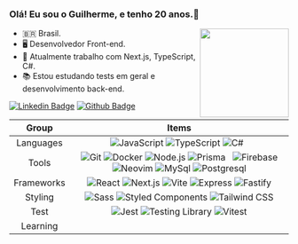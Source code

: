 ### Olá! Eu sou o Guilherme, e tenho 20 anos.👋

<img align="right" height="160em" src="https://github-readme-stats.vercel.app/api?username=Guilherme-Santos08&show_icons=true&theme=dracula&include_all_commits=true&count_private=true"/>

-  🇧🇷 Brasil.
-  🖥️ Desenvolvedor Front-end.
-  💼 Atualmente trabalho com Next.js, TypeScript, C#.
-  📚 Estou estudando tests em geral e desenvolvimento back-end.


[![Linkedin Badge](https://img.shields.io/badge/-LinkedIn-blue?style=flat-square&logo=Linkedin&logoColor=white&link=https://www.linkedin.com/in/guilherme-ribeiro08/)](https://www.linkedin.com/in/guilherme-ribeiro08)
[![Github Badge](https://img.shields.io/badge/-Github-000?style=flat-square&logo=Github&logoColor=white&link=https://https://github.com/Guilherme-Santos08/)](https://github.com/Guilherme-Santos08)

| Group | Items |
| :---: | :---: |
| Languages | ![JavaScript](https://img.shields.io/badge/-JavaScript-22272e?logo=javascript) ![TypeScript](https://img.shields.io/badge/-TypeScript-22272e?logo=typescript) ![C#](https://img.shields.io/badge/-Csharp-22272e?logo=csharp) &nbsp; |
| Tools | ![Git](https://img.shields.io/badge/-Git-22272e?logo=git) ![Docker](https://img.shields.io/badge/-Docker-22272e?logo=docker) ![Node.js](https://img.shields.io/badge/-Node.js-22272e?logo=node.js) ![Prisma](https://img.shields.io/badge/-Prisma-22272e?logo=prisma) &nbsp; ![Firebase](https://img.shields.io/badge/-Firebase-22272e?logo=firebase) ![Neovim](https://img.shields.io/badge/-NeoVim-22272e?logo=neovim) ![MySql](https://img.shields.io/badge/-MySql-22272e?logo=mysql) ![Postgresql](https://img.shields.io/badge/-Postgresql-22272e?logo=postgresql) |
| Frameworks | ![React](https://img.shields.io/badge/-React-22272e?logo=react) ![Next.js](https://img.shields.io/badge/-Next.js-22272e?logo=next.js) ![Vite](https://img.shields.io/badge/-Vite-22272e?logo=vite) ![Express](https://img.shields.io/badge/-Express-22272e?logo=express) ![Fastify](https://img.shields.io/badge/-Fastify-22272e?logo=fastify) |
| Styling | ![Sass](https://img.shields.io/badge/-Sass-22272e?logo=sass) ![Styled Components](https://img.shields.io/badge/-Styled%20Components-22272e?logo=styled-components) ![Tailwind CSS](https://img.shields.io/badge/-Tailwind%20CSS-22272e?logo=tailwind-css) |
| Test | ![Jest](https://img.shields.io/badge/-Jest-22272e?logo=jest) ![Testing Library](https://img.shields.io/badge/-Testing%20Library-22272e?logo=testing-library) ![Vitest](https://img.shields.io/badge/-Vitest-22272e?logo=vitest) |
| Learning | &nbsp; |

<!--
![Snake animation](https://github.com/Guilherme-Santos08/guilherme-Santos08/blob/output/github-contribution-grid-snake.svg)
-->







<!--
![Snake animation](https://github.com/guilherme-Santos08/guilherme-santos08/blob/output/github-contribution-grid-snake.svg)
![Snake animation](https://github.com/Guilherme-Santos08/guilherme-Santos08/blob/output/github-contribution-grid-snake.svg)

Guilherme-Santos08/guilherme-Santos08


<p align="center">
  <img align="center" src="https://github-readme-stats.vercel.app/api?username=Guilherme-Santos08&show_icons=true&theme=dracula"> 
</p>



  
    ![Snake animation](https://github.com/rafaballerini/rafaballerini/blob/output/github-contribution-grid-snake.svg)
<p align="center">
  <img align="center" src="https://github-readme-stats.vercel.app/api/top-langs/?username=Guilherme-Santos08&layout=compact&theme=dracula"> 
</p>

<p align = "center">
  <a href="https://github.com/felipesantos10"><img src="https://github-readme-stats.vercel.app/api?username=Guilherme-Santos08&show_icons=true&theme=dracula&include_all_commits=true&count_private=true" alt="Guilherme-Santos08"/></a>
  <a href="https://github.com/Guilherme-Santos08"><img src="https://github-readme-stats.vercel.app/api/top-langs/?username=Guilherme-Santos08&layout=compact&theme=dracula"/></a> 
</p> 
  



:man_student: Acabei o ensino médio, em 2021 pretendo cursar análise e desenvolvimento de sistemas

**Guilherme-Santos08/Guilherme-Santos08** is a ✨ _special_ ✨ repository because its `README.md` (this file) appears on your GitHub profile.
Here are some ideas to get you started:
[![card](https://github-readme-stats.vercel.app/api?username=guilherme-santos08&theme=dracula)](https://github.com/iuricode/)
- 🔭 I’m currently working on ...
- 🌱 I’m currently learning ...
- 👯 I’m looking to collaborate on ...
- 🤔 I’m looking for help with ...
- 💬 Ask me about ...
- 📫 How to reach me: ...
- 😄 Pronouns: ...
- ⚡ Fun fact: ...

-  📜 Estou desenvolvendor meu site [Site](https://dzscript.netlify.app/index.html)
-  

-->
